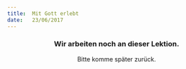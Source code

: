 ```yaml
---
title:  Mit Gott erlebt
date:   23/06/2017
---
```


### <center>Wir arbeiten noch an dieser Lektion.</center>
<center>Bitte komme später zurück.</center>